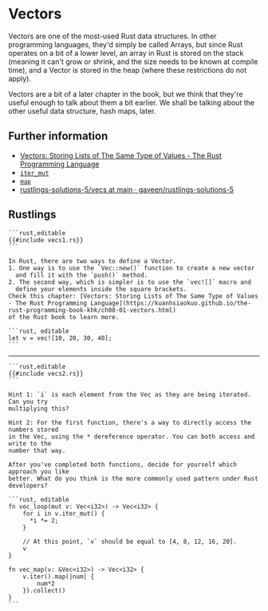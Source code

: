 # Vectors

Vectors are one of the most-used Rust data structures. In other programming
languages, they'd simply be called Arrays, but since Rust operates on a
bit of a lower level, an array in Rust is stored on the stack (meaning it
can't grow or shrink, and the size needs to be known at compile time),
and a Vector is stored in the heap (where these restrictions do not apply).

Vectors are a bit of a later chapter in the book, but we think that they're
useful enough to talk about them a bit earlier. We shall be talking about
the other useful data structure, hash maps, later.

## Further information

- [Vectors: Storing Lists of The Same Type of Values - The Rust Programming Language](https://kuanhsiaokuo.github.io/the-rust-programming-book-khk/ch08-01-vectors.html)
- [`iter_mut`](https://doc.rust-lang.org/std/primitive.slice.html#method.iter_mut)
- [`map`](https://doc.rust-lang.org/std/iter/trait.Iterator.html#method.map)
- [rustlings-solutions-5/vecs at main · gaveen/rustlings-solutions-5](https://github.com/gaveen/rustlings-solutions-5/tree/main/vecs)

## Rustlings

~~~admonish note title="vecs1: [i32; 4] or Vec<i32>" collapsible=true
```rust,editable
{{#include vecs1.rs}}
```
~~~

~~~admonish tip title="Hint" collapsible=true
In Rust, there are two ways to define a Vector.
1. One way is to use the `Vec::new()` function to create a new vector
  and fill it with the `push()` method.
2. The second way, which is simpler is to use the `vec![]` macro and
  define your elements inside the square brackets.
Check this chapter: [Vectors: Storing Lists of The Same Type of Values - The Rust Programming Language](https://kuanhsiaokuo.github.io/the-rust-programming-book-khk/ch08-01-vectors.html)
of the Rust book to learn more.
~~~

~~~admonish success title="solution1" collapsible=true
```rust, editable
let v = vec![10, 20, 30, 40];
```
~~~

---

~~~admonish note title="vecs2" collapsible=true
```rust,editable
{{#include vecs2.rs}}
```
~~~

~~~admonish tip title="Hint" collapsible=true
Hint 1: `i` is each element from the Vec as they are being iterated. Can you try
multiplying this?

Hint 2: For the first function, there's a way to directly access the numbers stored
in the Vec, using the * dereference operator. You can both access and write to the
number that way.

After you've completed both functions, decide for yourself which approach you like
better. What do you think is the more commonly used pattern under Rust developers?
~~~

~~~admonish success title="solution1" collapsible=true
```rust, editable
fn vec_loop(mut v: Vec<i32>) -> Vec<i32> {
    for i in v.iter_mut() {
      *i *= 2;
    }

    // At this point, `v` should be equal to [4, 8, 12, 16, 20].
    v
}

fn vec_map(v: &Vec<i32>) -> Vec<i32> {
    v.iter().map(|num| {
        num*2
    }).collect()
}
```
~~~
